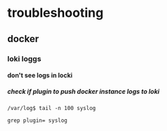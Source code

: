 # troubleshooting
## docker
### loki loggs
#### don't see logs in locki
##### check if plugin to push docker instance logs to loki
```
/var/log$ tail -n 100 syslog
```

```
grep plugin= syslog
```